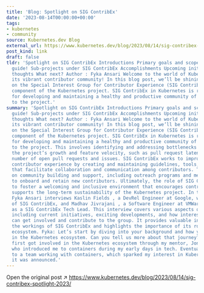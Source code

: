 ```yaml
---
title: 'Blog: Spotlight on SIG ContribEx'
date: '2023-08-14T00:00:00+00:00'
tags:
- kubernetes
- community
source: Kubernetes.dev Blog
external_url: https://www.kubernetes.dev/blog/2023/08/14/sig-contribex-spotlight-2023/
post_kind: link
draft: false
tldr: 'Spotlight on SIG ContribEx Introductions Primary goals and scope Beginner’s
  guide! Sub-projects under SIG ContribEx Accomplishments Upcoming initiatives Final
  thoughts What next? Author : Fyka Ansari Welcome to the world of Kubernetes and
  its vibrant contributor community! In this blog post, we’ll be shining a spotlight
  on the Special Interest Group for Contributor Experience (SIG ContribEx), an essential
  component of the Kubernetes project. SIG ContribEx in Kubernetes is responsible
  for developing and maintaining a healthy and productive community of contributors
  to the project.'
summary: 'Spotlight on SIG ContribEx Introductions Primary goals and scope Beginner’s
  guide! Sub-projects under SIG ContribEx Accomplishments Upcoming initiatives Final
  thoughts What next? Author : Fyka Ansari Welcome to the world of Kubernetes and
  its vibrant contributor community! In this blog post, we’ll be shining a spotlight
  on the Special Interest Group for Contributor Experience (SIG ContribEx), an essential
  component of the Kubernetes project. SIG ContribEx in Kubernetes is responsible
  for developing and maintaining a healthy and productive community of contributors
  to the project. This involves identifying and addressing bottlenecks that may hinder
  the project’s growth and feature velocity, such as pull request latency and the
  number of open pull requests and issues. SIG ContribEx works to improve the overall
  contributor experience by creating and maintaining guidelines, tools, and processes
  that facilitate collaboration and communication among contributors. They also focus
  on community building and support, including outreach programs and mentorship initiatives
  to onboard and retain new contributors. Ultimately, the role of SIG ContribEx is
  to foster a welcoming and inclusive environment that encourages contribution and
  supports the long-term sustainability of the Kubernetes project. In this blog post,
  Fyka Ansari interviews Kaslin Fields , a DevRel Engineer at Google, who is a chair
  of SIG ContribEx, and Madhav Jivrajani , a Software Engineer at VMWare who serves
  as a SIG ContribEx Tech Lead. This interview covers various aspects of SIG ContribEx,
  including current initiatives, exciting developments, and how interested individuals
  can get involved and contribute to the group. It provides valuable insights into
  the workings of SIG ContribEx and highlights the importance of its role in the Kubernetes
  ecosystem. Fyka: Let’s start by diving into your background and how you got involved
  in the Kubernetes ecosystem. Can you tell us more about that journey? Kaslin: I
  first got involved in the Kubernetes ecosystem through my mentor, Jonathan Rippy,
  who introduced me to containers during my early days in tech. Eventually, I transitioned
  to a team working with containers, which sparked my interest in Kubernetes when
  it was announced.'
---
```

Open the original post ↗ https://www.kubernetes.dev/blog/2023/08/14/sig-contribex-spotlight-2023/
